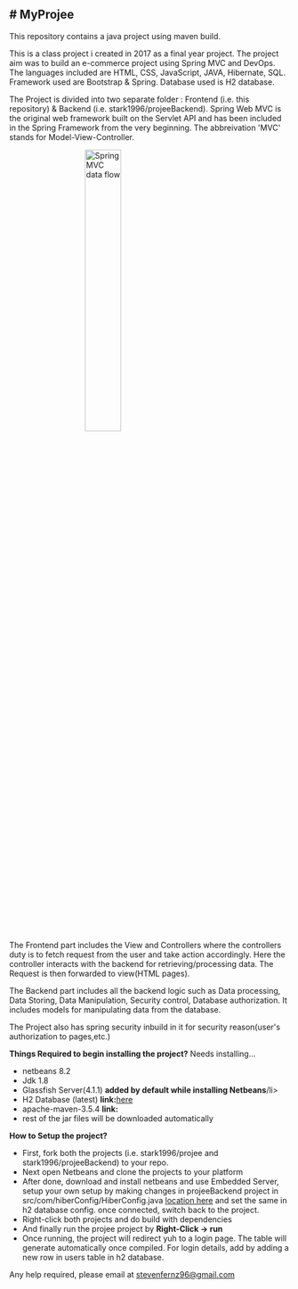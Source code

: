 <h2># MyProjee</h2>
<p>This repository contains a java project using maven build.</p>

<p>     This is a class project i created in 2017 as a final year project. The project aim was to build an e-commerce project using Spring MVC and DevOps. The languages included are HTML, CSS, JavaScript, JAVA, Hibernate, SQL. Framework used are Bootstrap & Spring. Database used is H2 database.</p>
<p>     The Project is divided into two separate folder : Frontend (i.e. this repository) & Backend (i.e. stark1996/projeeBackend). 
     Spring Web MVC is the original web framework built on the Servlet API and has been included in the Spring Framework from the very beginning. The abbreivation 'MVC' stands for Model-View-Controller.</p>
     
<img style="width:36%;margin-left:27%;" src="https://javainterviewpoint-7ac9.kxcdn.com/wp-content/uploads/2015/04/Spring_MVC_Flow_Diagram1.jpg" alt="Spring MVC data flow">

<p>     The Frontend part includes the View and Controllers where the controllers duty is to fetch request from the user and take action accordingly. Here the controller interacts with the backend for retrieving/processing data. The Request is then forwarded to view(HTML pages). </p>
<p>     The Backend part includes all the backend logic such as Data processing, Data Storing, Data Manipulation, Security control, Database authorization. It includes models for manipulating data from the database.</p>
<p>     The Project also has spring security inbuild in it for security reason(user's authorization to pages,etc.)</p>

<strong>Things Required to begin installing the project?</strong>
Needs installing...
<ul>
     <li>netbeans 8.2</li>
     <li>Jdk 1.8</li>
     <li>Glassfish Server(4.1.1) <b>added by default while installing Netbeans</b>/li>
     <li>H2 Database (latest) <b>link:</b><a href="http://www.h2database.com/html/download.html">here</a></li>
     <li>apache-maven-3.5.4 <b>link:</b><a href="https://maven.apache.org/download.cgi"></a></li>
     <li>rest of the jar files will be downloaded automatically</li>
</ul>

<strong>How to Setup the project?</strong>
<ul>
<li>First, fork both the projects (i.e. stark1996/projee and stark1996/projeeBackend) to your repo.</li>
<li>Next open Netbeans and clone the projects to your platform</li>
<li>After done, download and install netbeans and use Embedded Server, setup your own setup by making changes in projeeBackend project in src/com/hiberConfig/HiberConfig.java <a href="https://github.com/stark1996/MyprojeeBackend/blob/master/src/main/java/com/hiberConfig/HiberConfig.java">location here</a> and set the same in h2 database config. once connected, switch back to the project. </li>
<li>Right-click both projects and do build with dependencies</li>
<li>And finally run the projee project by <b>Right-Click -> run</b></li>
<li>Once running, the project will redirect yuh to a login page. The table will generate automatically once compiled. For login details, add by adding a new row in users table in h2 database.</li>
</ul>

<p>Any help required, please email at <a href = "mailto: abc@example.com">stevenfernz96@gmail.com</a></p>
    
